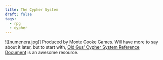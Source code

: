 ```yaml
---
title: The Cypher System
draft: false
tags:
  - rpg
  - cypher
---
```

![[numenera.jpg]]
Produced by Monte Cooke Games. Will have more to say about it later, but to start with, [Old Gus' Cypher System Reference Document](https://callmepartario.github.io/og-csrd/) is an awesome resource.
